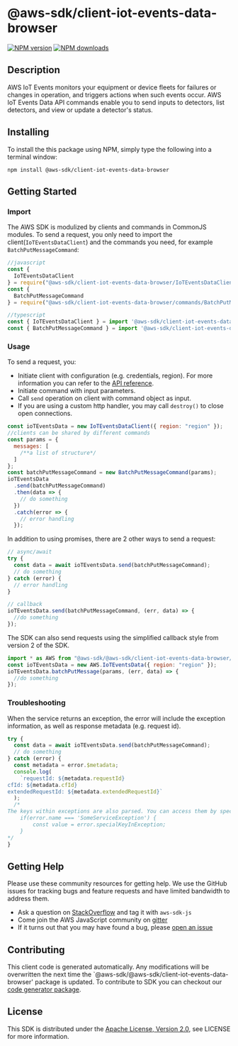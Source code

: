 # @aws-sdk/client-iot-events-data-browser

[![NPM version](https://img.shields.io/npm/v/@aws-sdk/client-iot-events-data-browser/preview.svg)](https://www.npmjs.com/package/@aws-sdk/client-iot-events-data-browser)
[![NPM downloads](https://img.shields.io/npm/dm/@aws-sdk/client-iot-events-data-browser.svg)](https://www.npmjs.com/package/@aws-sdk/client-iot-events-data-browser)

## Description

<p>AWS IoT Events monitors your equipment or device fleets for failures or changes in operation, and triggers actions when such events occur. AWS IoT Events Data API commands enable you to send inputs to detectors, list detectors, and view or update a detector's status.</p>

## Installing

To install the this package using NPM, simply type the following into a terminal window:

```
npm install @aws-sdk/client-iot-events-data-browser
```

## Getting Started

### Import

The AWS SDK is modulized by clients and commands in CommonJS modules. To send a request, you only need to import the client(`IoTEventsDataClient`) and the commands you need, for example `BatchPutMessageCommand`:

```javascript
//javascript
const {
  IoTEventsDataClient
} = require("@aws-sdk/client-iot-events-data-browser/IoTEventsDataClient");
const {
  BatchPutMessageCommand
} = require("@aws-sdk/client-iot-events-data-browser/commands/BatchPutMessageCommand");
```

```javascript
//typescript
const { IoTEventsDataClient } = import '@aws-sdk/client-iot-events-data-browser/IoTEventsDataClient';
const { BatchPutMessageCommand } = import '@aws-sdk/client-iot-events-data-browser/commands/BatchPutMessageCommand';
```

### Usage

To send a request, you:

- Initiate client with configuration (e.g. credentials, region). For more information you can refer to the [API reference][].
- Initiate command with input parameters.
- Call `send` operation on client with command object as input.
- If you are using a custom http handler, you may call `destroy()` to close open connections.

```javascript
const ioTEventsData = new IoTEventsDataClient({ region: "region" });
//clients can be shared by different commands
const params = {
  messages: [
    /**a list of structure*/
  ]
};
const batchPutMessageCommand = new BatchPutMessageCommand(params);
ioTEventsData
  .send(batchPutMessageCommand)
  .then(data => {
    // do something
  })
  .catch(error => {
    // error handling
  });
```

In addition to using promises, there are 2 other ways to send a request:

```javascript
// async/await
try {
  const data = await ioTEventsData.send(batchPutMessageCommand);
  // do something
} catch (error) {
  // error handling
}
```

```javascript
// callback
ioTEventsData.send(batchPutMessageCommand, (err, data) => {
  //do something
});
```

The SDK can also send requests using the simplified callback style from version 2 of the SDK.

```javascript
import * as AWS from "@aws-sdk/@aws-sdk/client-iot-events-data-browser/IoTEventsData";
const ioTEventsData = new AWS.IoTEventsData({ region: "region" });
ioTEventsData.batchPutMessage(params, (err, data) => {
  //do something
});
```

### Troubleshooting

When the service returns an exception, the error will include the exception information, as well as response metadata (e.g. request id).

```javascript
try {
  const data = await ioTEventsData.send(batchPutMessageCommand);
  // do something
} catch (error) {
  const metadata = error.$metadata;
  console.log(
    `requestId: ${metadata.requestId}
cfId: ${metadata.cfId}
extendedRequestId: ${metadata.extendedRequestId}`
  );
  /*
The keys within exceptions are also parsed. You can access them by specifying exception names:
    if(error.name === 'SomeServiceException') {
        const value = error.specialKeyInException;
    }
*/
}
```

## Getting Help

Please use these community resources for getting help. We use the GitHub issues for tracking bugs and feature requests and have limited bandwidth to address them.

- Ask a question on [StackOverflow](https://stackoverflow.com/questions/tagged/aws-sdk-js) and tag it with `aws-sdk-js`
- Come join the AWS JavaScript community on [gitter](https://gitter.im/aws/aws-sdk-js-v3)
- If it turns out that you may have found a bug, please [open an issue](https://github.com/aws/aws-sdk-js-v3/issues)

## Contributing

This client code is generated automatically. Any modifications will be overwritten the next time the `@aws-sdk/@aws-sdk/client-iot-events-data-browser' package is updated. To contribute to SDK you can checkout our [code generator package][].

## License

This SDK is distributed under the
[Apache License, Version 2.0](http://www.apache.org/licenses/LICENSE-2.0),
see LICENSE for more information.

[code generator package]: https://github.com/aws/aws-sdk-js-v3/tree/master/packages/service-types-generator
[api reference]: https://docs.aws.amazon.com/AWSJavaScriptSDK/latest/
